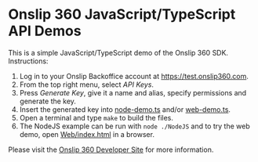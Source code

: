 # Onslip 360 JavaScript/TypeScript API Demos

This is a simple JavaScript/TypeScript demo of the Onslip 360 SDK. Instructions:

1. Log in to your Onslip Backoffice account at <https://test.onslip360.com>.
2. From the top right menu, select *API Keys*.
3. Press *Generate Key*, give it a name and alias, specify permissions and generate the key.
4. Insert the generated key into [node-demo.ts](NodeJS/src/node-demo.ts) and/or [web-demo.ts](Web/src/web-demo.ts).
5. Open a terminal and type `make` to build the files.
6. The NodeJS example can be run with `node ./NodeJS` and to try the web demo, open [Web/index.html](Web/index.html) in
   a browser.

Please visit the [Onslip 360 Developer Site](https://developer.onslip360.com/) for more information.
